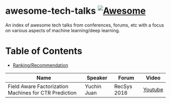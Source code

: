 # awesome-tech-talks [![Awesome](https://awesome.re/badge.svg)](https://awesome.re)
An index of awesome tech talks from conferences, forums, etc with a focus on various aspects of machine learning/deep learning.

# Table of Contents

- [Ranking/Recommendation](#ranking/recommendation)

| Name | Speaker | Forum | Video |
| --- | --- | --- | --- |
| Field Aware Factorization Machines for CTR Prediction | Yuchin Juan | RecSys 2016 | [Youtube](https://www.youtube.com/watch?v=1cRGpDXTJC8)|

